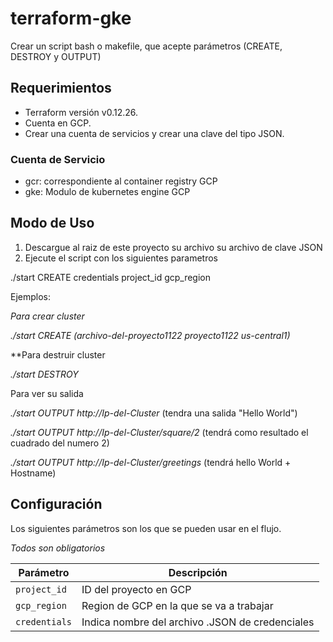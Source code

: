 # terraform-gke

Crear un script bash o makefile, que acepte parámetros (CREATE, DESTROY y OUTPUT) 

## Requerimientos

- Terraform versión v0.12.26.
- Cuenta en GCP.
- Crear una cuenta de servicios y crear una clave del tipo JSON.

### Cuenta de Servicio 

- gcr: correspondiente al container registry GCP
- gke: Modulo de kubernetes engine GCP


## Modo de Uso

1. Descargue al raiz de este proyecto su archivo su archivo de clave JSON 
2. Ejecute el script con los siguientes parametros 

./start CREATE credentials project_id gcp_region

Ejemplos: 

_Para crear cluster_ 

_./start CREATE (archivo-del-proyecto1122 proyecto1122 us-central1)_

**Para destruir cluster 

_./start DESTROY_

Para ver su salida 

_./start OUTPUT http://Ip-del-Cluster_  (tendra una salida "Hello World")

_./start OUTPUT http://Ip-del-Cluster/square/2_ (tendrá como resultado el cuadrado del numero 2)

_./start OUTPUT http://Ip-del-Cluster/greetings_ (tendrá hello World + Hostname) 

## Configuración

Los siguientes parámetros son los que se pueden usar en el flujo.

  *Todos son obligatorios*

Parámetro | Descripción
--------- | -----------
`project_id` | ID del proyecto en GCP
`gcp_region` | Region de GCP en la que se va a trabajar
`credentials` | Indica nombre del archivo .JSON de credenciales 